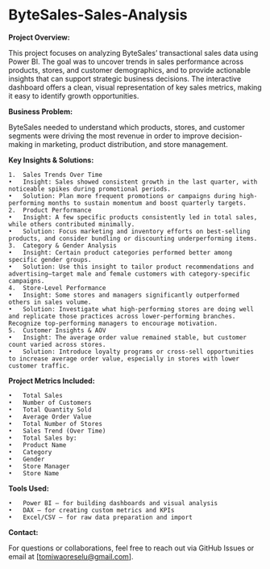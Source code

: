 # ByteSales-Sales-Analysis

**Project Overview:**

This project focuses on analyzing ByteSales’ transactional sales data using Power BI. The goal was to uncover trends in sales performance across products, stores, and customer demographics, and to provide actionable insights that can support strategic business decisions. The interactive dashboard offers a clean, visual representation of key sales metrics, making it easy to identify growth opportunities.

**Business Problem:**

ByteSales needed to understand which products, stores, and customer segments were driving the most revenue in order to improve decision-making in marketing, product distribution, and store management.

**Key Insights & Solutions:**

	1.	Sales Trends Over Time
	•	Insight: Sales showed consistent growth in the last quarter, with noticeable spikes during promotional periods.
	•	Solution: Plan more frequent promotions or campaigns during high-performing months to sustain momentum and boost quarterly targets.
	2.	Product Performance
	•	Insight: A few specific products consistently led in total sales, while others contributed minimally.
	•	Solution: Focus marketing and inventory efforts on best-selling products, and consider bundling or discounting underperforming items.
	3.	Category & Gender Analysis
	•	Insight: Certain product categories performed better among specific gender groups.
	•	Solution: Use this insight to tailor product recommendations and advertising—target male and female customers with category-specific campaigns.
	4.	Store-Level Performance
	•	Insight: Some stores and managers significantly outperformed others in sales volume.
	•	Solution: Investigate what high-performing stores are doing well and replicate those practices across lower-performing branches. Recognize top-performing managers to encourage motivation.
	5.	Customer Insights & AOV
	•	Insight: The average order value remained stable, but customer count varied across stores.
	•	Solution: Introduce loyalty programs or cross-sell opportunities to increase average order value, especially in stores with lower customer traffic.

**Project Metrics Included:**

	•	Total Sales
	•	Number of Customers
	•	Total Quantity Sold
	•	Average Order Value
	•	Total Number of Stores
	•	Sales Trend (Over Time)
	•	Total Sales by:
	•	Product Name
	•	Category
	•	Gender
	•	Store Manager
	•	Store Name

**Tools Used:**

	•	Power BI – for building dashboards and visual analysis
	•	DAX – for creating custom metrics and KPIs
	•	Excel/CSV – for raw data preparation and import

**Contact:**

For questions or collaborations, feel free to reach out via GitHub Issues or email at [tomiwaoreselu@gmail.com].
